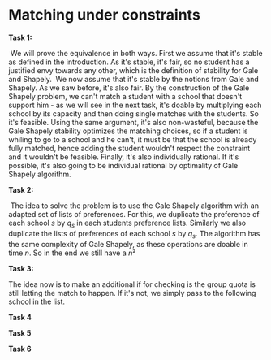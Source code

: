 # Matching under constraints

**Task 1:** 

​	We will prove the equivalence in both ways. First we assume that it's stable as defined in the introduction. As it's stable, it's fair, so no student has a justified envy towards any other, which is the definition of stability for Gale and Shapely.
​	We now assume that it's stable by the notions from Gale and Shapely. As we saw before, it's also fair. By the construction of the Gale Shapely problem, we can't match a student with a school that doesn't support him - as we will see in the next task, it's doable by multiplying each school by its capacity and then doing single matches with the students. So it's feasible. Using the same argument, it's also non-wasteful, because the Gale Shapely stability optimizes the matching choices, so if a student is whiling to go to a school and he can't, it must be that the school is already fully matched, hence adding the student wouldn't respect the constraint and it wouldn't be feasible. Finally, it's also individually rational. If it's possible, it's also going to be individual rational by optimality of Gale Shapely algorithm.

**Task 2:**

​	The idea to solve the problem is to use the Gale Shapely algorithm with an adapted set of lists of preferences. For this, we duplicate the preference of each school $s$ by $q_s$ in each students preference lists. Similarly we also duplicate the lists of preferences of each school  $s$ by $q_s$. The algorithm has the same complexity of Gale Shapely, as these operations are doable in time $n$. So in the end we still have a $n²$ 

**Task 3:**

The idea now is to make an additional if for checking is the group quota is still letting the match to happen. If it's not, we simply pass to the following school in the list. 

**Task 4**



**Task 5**



**Task 6**
